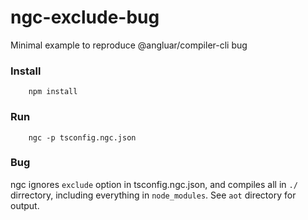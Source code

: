 # ngc-exclude-bug

Minimal example to reproduce @angluar/compiler-cli bug

### Install

        npm install

### Run

        ngc -p tsconfig.ngc.json

### Bug

ngc ignores `exclude` option in tsconfig.ngc.json, and compiles all in `./` dirrectory, including everything in `node_modules`. See `aot` directory for output.
